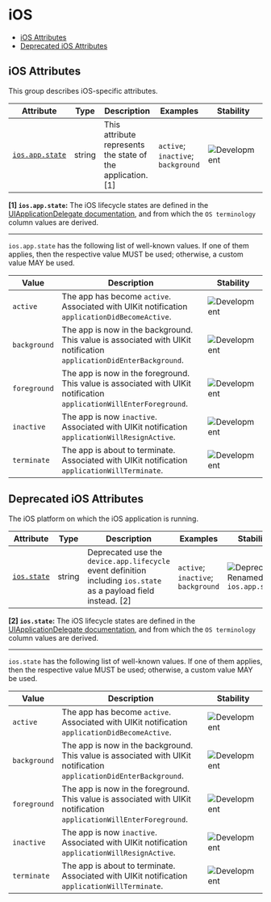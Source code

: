 <!-- NOTE: THIS FILE IS AUTOGENERATED. DO NOT EDIT BY HAND. -->
<!-- see templates/registry/markdown/attribute_namespace.md.j2 -->

# iOS

- [iOS Attributes](#ios-attributes)
- [Deprecated iOS Attributes](#deprecated-ios-attributes)

## iOS Attributes

This group describes iOS-specific attributes.

| Attribute | Type | Description | Examples | Stability |
|---|---|---|---|---|
| <a id="ios-app-state" href="#ios-app-state">`ios.app.state`</a> | string | This attribute represents the state of the application. [1] | `active`; `inactive`; `background` | ![Development](https://img.shields.io/badge/-development-blue) |

**[1] `ios.app.state`:** The iOS lifecycle states are defined in the [UIApplicationDelegate documentation](https://developer.apple.com/documentation/uikit/uiapplicationdelegate), and from which the `OS terminology` column values are derived.

---

`ios.app.state` has the following list of well-known values. If one of them applies, then the respective value MUST be used; otherwise, a custom value MAY be used.

| Value  | Description | Stability |
|---|---|---|
| `active` | The app has become `active`. Associated with UIKit notification `applicationDidBecomeActive`. | ![Development](https://img.shields.io/badge/-development-blue) |
| `background` | The app is now in the background. This value is associated with UIKit notification `applicationDidEnterBackground`. | ![Development](https://img.shields.io/badge/-development-blue) |
| `foreground` | The app is now in the foreground. This value is associated with UIKit notification `applicationWillEnterForeground`. | ![Development](https://img.shields.io/badge/-development-blue) |
| `inactive` | The app is now `inactive`. Associated with UIKit notification `applicationWillResignActive`. | ![Development](https://img.shields.io/badge/-development-blue) |
| `terminate` | The app is about to terminate. Associated with UIKit notification `applicationWillTerminate`. | ![Development](https://img.shields.io/badge/-development-blue) |

## Deprecated iOS Attributes

The iOS platform on which the iOS application is running.

| Attribute | Type | Description | Examples | Stability |
|---|---|---|---|---|
| <a id="ios-state" href="#ios-state">`ios.state`</a> | string | Deprecated use the `device.app.lifecycle` event definition including `ios.state` as a payload field instead. [2] | `active`; `inactive`; `background` | ![Deprecated](https://img.shields.io/badge/-deprecated-red)<br>Renamed to `ios.app.state` |

**[2] `ios.state`:** The iOS lifecycle states are defined in the [UIApplicationDelegate documentation](https://developer.apple.com/documentation/uikit/uiapplicationdelegate), and from which the `OS terminology` column values are derived.

---

`ios.state` has the following list of well-known values. If one of them applies, then the respective value MUST be used; otherwise, a custom value MAY be used.

| Value  | Description | Stability |
|---|---|---|
| `active` | The app has become `active`. Associated with UIKit notification `applicationDidBecomeActive`. | ![Development](https://img.shields.io/badge/-development-blue) |
| `background` | The app is now in the background. This value is associated with UIKit notification `applicationDidEnterBackground`. | ![Development](https://img.shields.io/badge/-development-blue) |
| `foreground` | The app is now in the foreground. This value is associated with UIKit notification `applicationWillEnterForeground`. | ![Development](https://img.shields.io/badge/-development-blue) |
| `inactive` | The app is now `inactive`. Associated with UIKit notification `applicationWillResignActive`. | ![Development](https://img.shields.io/badge/-development-blue) |
| `terminate` | The app is about to terminate. Associated with UIKit notification `applicationWillTerminate`. | ![Development](https://img.shields.io/badge/-development-blue) |

